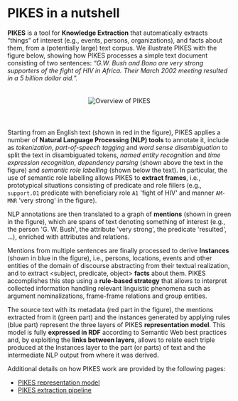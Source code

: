 PIKES in a nutshell
===

**PIKES** is a tool for **Knowledge Extraction** that automatically extracts “things” of interest (e.g., events, persons, organizations), and facts about them, from a (potentially large) text corpus.
We illustrate PIKES with the figure below, showing how PIKES processes a simple text document consisting of two sentences: *“G.W. Bush and Bono are very strong supporters of the fight of HIV in Africa. Their March 2002 meeting resulted in a 5 billion dollar aid.”.*

<div style="text-align: center; padding-top: 20px; padding-bottom: 40px">
<img src="images/overview.png" alt="Overview of PIKES"/>
</div>

Starting from an English text (shown in red in the figure), PIKES applies a number of **Natural Language Processing (NLP) tools** to annotate it, include as *tokenization*, *part-of-speech tagging* and *word sense disambiguation* to split the text in disambiguated tokens, *named entity recognition* and *time expression recognition*, *dependency parsing* (shown above the text in the figure) and *semantic role labelling* (shown below the text). In particular, the use of semantic role labelling allows PIKES to **extract frames**, i.e., prototypical situations consisting of predicate and role fillers (e.g., `support.01` predicate with beneficiary role `A1` 'fight of HIV' and manner `AM-MNR` 'very strong' in the figure).

NLP annotations are then translated to a graph of **mentions** (shown in green in the figure), which are spans of text denoting something of interest (e.g., the person 'G. W. Bush', the attribute 'very strong', the predicate 'resulted', ...), enriched with attributes and relations.

Mentions from multiple sentences are finally processed to derive **Instances** (shown in blue in the figure), i.e., persons, locations, events and other entities of the domain of discourse abstracting from their textual realization, and to extract <subject, predicate, object> **facts** about them. PIKES accomplishes this step using a **rule-based strategy** that allows to interpret collected information handling relevant linguistic phenomena such as argument nominalizations, frame-frame relations and group entities.

The source text with its metadata (red part in the figure), the mentions extracted from it (green part) and the instances generated by applying rules (blue part) represent the three layers of PIKES **representation model**. This model is fully **expressed in RDF** according to Semantic Web best practices and, by exploiting the **links between layers**, allows to relate each triple produced at the Instances layer to the part (or parts) of text and the intermediate NLP output from where it was derived.

Additional details on how PIKES work are provided by the following pages:

  * [PIKES representation model](model.html)
  * [PIKES extraction pipeline](pipeline.html)
